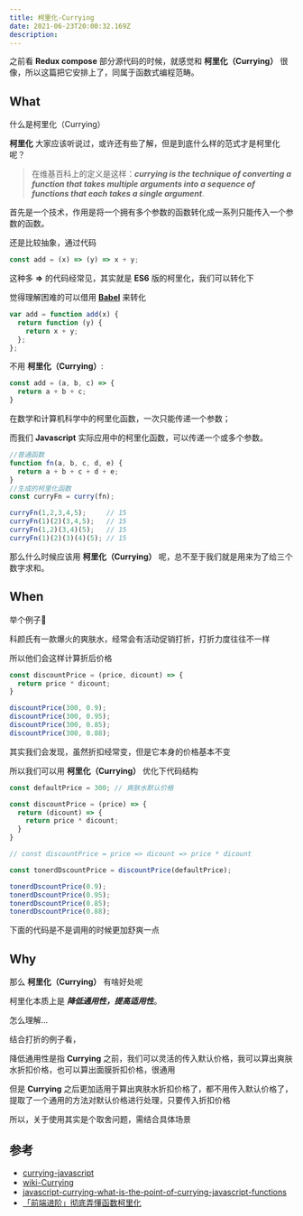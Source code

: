 ```yaml
---
title: 柯里化-Currying
date: 2021-06-23T20:00:32.169Z
description: 
---
```


之前看 **Redux compose** 部分源代码的时候，就感觉和 **柯里化（Currying）** 很像，所以这篇把它安排上了，同属于函数式编程范畴。

## What

什么是柯里化（Currying）

**柯里化** 大家应该听说过，或许还有些了解，但是到底什么样的范式才是柯里化呢？

>在维基百科上的定义是这样：***currying is the technique of converting a function that takes multiple arguments into a sequence of functions that each takes a single argument***.

首先是一个技术，作用是将一个拥有多个参数的函数转化成一系列只能传入一个参数的函数。

还是比较抽象，通过代码

``` js
const add = (x) => (y) => x + y;
```

这种多 **=>** 的代码经常见，其实就是 **ES6** 版的柯里化，我们可以转化下

觉得理解困难的可以借用 **[Babel](https://www.babeljs.cn/repl)** 来转化

``` js
var add = function add(x) {
  return function (y) {
    return x + y;
  };
};
```

不用 **柯里化（Currying）**:

``` js
const add = (a, b, c) => {
  return a + b + c;
}
```

在数学和计算机科学中的柯里化函数，一次只能传递一个参数；

而我们 **Javascript** 实际应用中的柯里化函数，可以传递一个或多个参数。

``` js
//普通函数
function fn(a, b, c, d, e) {
  return a + b + c + d + e;
}
//生成的柯里化函数
const curryFn = curry(fn);

curryFn(1,2,3,4,5);     // 15
curryFn(1)(2)(3,4,5);   // 15
curryFn(1,2)(3,4)(5);   // 15
curryFn(1)(2)(3)(4)(5); // 15

```

那么什么时候应该用 **柯里化（Currying）** 呢，总不至于我们就是用来为了给三个数字求和。

## When

举个例子🌰

科颜氏有一款爆火的爽肤水，经常会有活动促销打折，打折力度往往不一样

所以他们会这样计算折后价格

``` js
const discountPrice = (price, dicount) => {
  return price * dicount;
}

discountPrice(300, 0.9);
discountPrice(300, 0.95);
discountPrice(300, 0.85);
discountPrice(300, 0.88);
```

其实我们会发现，虽然折扣经常变，但是它本身的价格基本不变

所以我们可以用 **柯里化（Currying）** 优化下代码结构

``` js
const defaultPrice = 300; // 爽肤水默认价格

const discountPrice = (price) => {
  return (dicount) => {
    return price * dicount;
  }
}

// const discountPrice = price => dicount => price * dicount

const tonerdDscountPrice = discountPrice(defaultPrice);

tonerdDscountPrice(0.9);
tonerdDscountPrice(0.95);
tonerdDscountPrice(0.85);
tonerdDscountPrice(0.88);
```

下面的代码是不是调用的时候更加舒爽一点

## Why

那么 **柯里化（Currying）** 有啥好处呢

柯里化本质上是 ***降低通用性，提高适用性***。

怎么理解...

结合打折的例子看，

降低通用性是指 **Currying** 之前，我们可以灵活的传入默认价格，我可以算出爽肤水折扣价格，也可以算出面膜折扣价格，很通用

但是 **Currying** 之后更加适用于算出爽肤水折扣价格了，都不用传入默认价格了，提取了一个通用的方法对默认价格进行处理，只要传入折扣价格

所以，关于使用其实是个取舍问题，需结合具体场景







## 参考
- [currying-javascript](https://www.dottedsquirrel.com/currying-javascript/)
- [wiki-Currying](https://en.wikipedia.org/wiki/Currying)
- [javascript-currying-what-is-the-point-of-currying-javascript-functions](https://www.jondjones.com/frontend/javascript/functional-programming/javascript-currying-what-is-the-point-of-currying-javascript-functions/)
- [「前端进阶」彻底弄懂函数柯里化](https://juejin.cn/post/6844903882208837645)